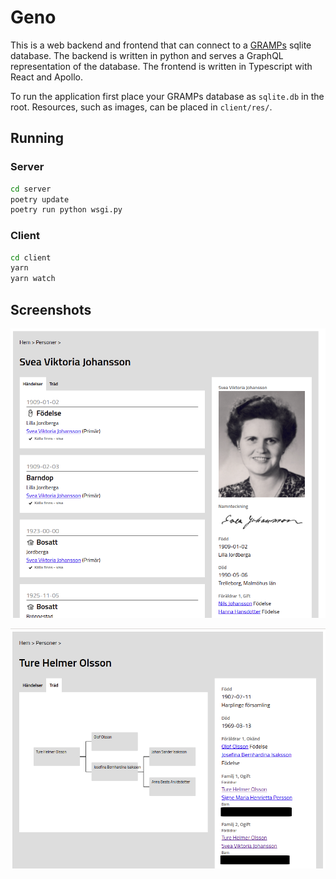 # Geno

This is a web backend and frontend that can connect to a [GRAMPs](https://gramps-project.org/) sqlite database. The backend is written in python and serves a GraphQL representation of the database. The frontend is written in Typescript with React and Apollo.

To run the application first place your GRAMPs database as `sqlite.db` in the root. Resources, such as images, can be placed in `client/res/`.


## Running

### Server

```bash
cd server
poetry update
poetry run python wsgi.py
```
### Client

```bash
cd client
yarn
yarn watch
```

## Screenshots

![Main interface](screenshot.png)

![Tree interface](screenshot2.png)